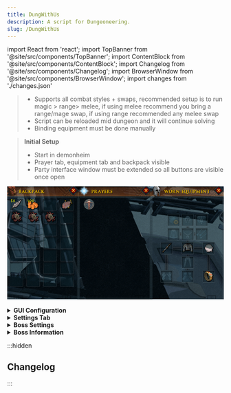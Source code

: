 ```yaml
---
title: DungWithUs
description: A script for Dungeoneering.
slug: /DungWithUs
---
```


import React from 'react';
import TopBanner from '@site/src/components/TopBanner';
import ContentBlock from '@site/src/components/ContentBlock';
import Changelog from '@site/src/components/Changelog';
import BrowserWindow from '@site/src/components/BrowserWindow';
import changes from './changes.json'

<TopBanner title="DungWithUs" version="v2 r1.0.0" author="BotWithUs" skill="Dungeoneering">
</TopBanner>

<ContentBlock title="Features">

> - Supports all combat styles + swaps, recommended setup is to run magic > range> melee, if using melee recommend you bring a range/mage swap, if using range recommended any melee swap
> - Script can be reloaded mid dungeon and it will continue solving
> - Binding equipment must be done manually

</ContentBlock>

<ContentBlock title="Setup">

> **Initial Setup**
> - Start in demonheim
> - Prayer tab, equipment tab and backpack visible
> - Party interface window must be extended so all buttons are visible once open

![Initial Setup](./img/setup.png)

<details>
<summary><strong>GUI Configuration</strong></summary>

![GUI Config Tab](./img/gui_config.png)

> - **Target floor**: Current floor we will run
> - **Target complexity**: Current floor complexity
> - **Dungeon size**: Dungeon size
> - **Prestige enabled**: When enabled we will prestige once the current progress reaches the set floor

</details>
<details>
<summary><strong>Settings Tab</strong></summary>

![GUI Config Tab](./img/gui_settings.png)

> - **Pickup food**: Pickup and carry this much food during runs
> - **Buy feathers**: Buys feathers for fishing puzzle - must use if you don't have an unlock that doesn't require feathers for fishing
> - **Pickup and bury bones**: Will pickup and burry bones during exploration

</details>

<details>
<summary><strong>Boss Settings</strong></summary>

> - **Nightgazer pillars**: How many pillars we will light, the more damage you have the less pillars you can light.

</details>

<details>
<summary><strong>Boss Information</strong></summary>

| Boss Name                     | Prayer Type(s)         | Special Mechanics                                                                                                                                                                                                                                                                                                                                                        |
| :---------------------------- | :--------------------- | :----------------------------------------------------------------------------------------------------------------------------------------------------------------------------------------------------------------------------------------------------------------------------------------------------------------------------------------------------------------------- |
| Astea Frostweb                | Magic                  | None                                                                                                                                                                                                                                                                                                                                                                     |
| Bal'lak the Pummeller         | Melee                  | None                                                                                                                                                                                                                                                                                                                                                                     |
| Blink                         | Magic                  | Periodically becomes unattackable and teleports. Player will move to the center of the room to keep closer to potential pillars.                                                                                                                                                                                            |
| Bulwark Beast                 | Ranged                 | Has a shield that must be broken (player will attempt to unequip ranged weapon if one is equipped, then mine the shield if a pickaxe is in the toolbelt). Re-equips ranged weapon after shield is broken.                                                                                                                                                                |
| Divine Skinweaver             | Magic                  | Summons monsters and creates tunnels. Tunnels must be blocked. After all monsters are defeated and tunnels blocked, talks to the Divine Skinweaver to complete the fight.                                                                                                                                                                                                 |
| Dreadnaut                     | Melee                  | None                                                                                                                                                                                                                                                                                                                                                                     |
| Flesh-Spoiler Haasghenahk     | Melee                  | Two-phase fight. Player will avoid being too close to the boss to avoid taking damage. After the first phase, the boss respawns for a second phase.                                                                                                                                                                                                                                            |
| Gluttonous Behemoth           | Magic                  |  Player must stand between the boss and the carcass to block it.                                                                                                                                                                                                                                                                      |
| Gravecreeper                  | Magic                  | Plinth special attack: Player must move away from plinths when they trigger special.                                                                                                                                                                                                                                                                            |
| Har'Lakk the Riftsplitter     | Melee                  | Player will move to a safe coordinate away from the special attack.                                                                                                                                                                                                                                            |
| Hobgoblin Geomancer           | Magic                  | None                                                                                                                                                                                                                                                                                                                                                                     |
| Hope Devourer                 | Magic                  | None                                                                                                                                                                                                                                                                                                                                                                     |
| Icy Bones                     | Magic                  | None                                                                                                                                                                                                                                                                                                                                                                     |
| Kal'Ger the Warmonger         | Melee                  | None                                                                                                                                                                                                                                                                                                                                                                     |
| Lexicus Runewright            | Magic                  | None                                                                                                                                                                                                                                                                                                                                                                     |
| Luminescent Icefiend          | Magic                  | Icicle attack. Player will move to room corners to avoid damage.                                                                                                                                                                                                                                                                                       |
| Necrolord                     | Magic                  | Player will attempt to swap to a non-melee weapon if a melee weapon is equipped and a non-melee weapon is in the backpack. If no suitable swap is found and only a melee weapon is present, the script will leave the dungeon.                                                                                                                                             |
| Night-Gazer Khighorahk        | Magic                  | Pillars of light will be lit. The number of pillars to light can be configured on GUI.                                                                                                                                                                                                                                                                                            |
| Plane-Freezer Lakhrahnaz      | Magic                  | Ice attack. Player will move to avoid.                                                                                                                                                                                                                    |
| Rammernaut                    | Melee                  | Charge attack. Player will move out of the way of the charge.                                                                                                                                                                                                                                                                                                              |
| Runebound Behemoth            | Varies (Magic/Ranged/Melee) | Script determines player's weapon type to decide which crystal to deactivate.                                                                                                                                                                          |
| Sagittare                     | Ranged                 | If a ranged weapon is equipped, the script will attempt to switch to a melee or magic weapon. If the player is stunned, the script will attempt to use the Freedom ability.                                                                                                                                                                                                   |
| Shadow-Forger Ihlakhizan      | Melee                  | None                                                                                                                                                                                                                                                                                                                                                                     |
| Skeletal Trio                 | Magic (priority)       | Attacks Skeletal Archer, then Skeletal Sorcerer, then Skeletal Warrior.                                                                                                                                                                                                                                                                           |
| Stomp                         | Melee                  | Falling rocks mechanic will move to safe tile. Stone phase: player picks up colored crystals and uses them on corresponding active stones. May need to mine debris blocking paths to crystals or stones. Will mine rocks that are blocking the path.                                                                                                                                                      |                                                                                                                                                                                                                                                      |
| To'Kash the Bloodchiller      | Magic                  | If the player is stunned, the script will attempt to use the Freedom ability.                                                                                                                                                                                                                                                                                                 |
| Unholy Cursebearer            | Ranged                 | None                                                                                                                                                                                                                                                                                                                                                                     |
| Warped Gulega                 | Melee                  | Special attack. Player will move to a safe coordinate.                                                                                                                                                                                                                                                                           |
| World-Gorger Shukarhazh       | Varies (Magic/Ranged/Melee) | Has three eyes (Warrior, Mage, Ranger). Player will attack the eye that is vulnerable to their current combat style.                         |
| Yk'Lagor the Thunderous       | Melee                  | Magical drag attack: Player attempts to move to a safe position. Earthquake attack: Player attempts to hide behind a pillar.                                                                                                                                                                                           |

</details>

</ContentBlock>

:::hidden

## Changelog

:::

<Changelog changes={changes}>

</Changelog> 